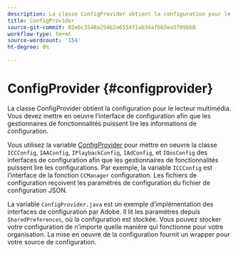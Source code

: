 ```yaml
---
description: La classe ConfigProvider obtient la configuration pour le lecteur multimédia. Vous devez mettre en oeuvre l’interface de configuration afin que les gestionnaires de fonctionnalités puissent lire les informations de configuration.
title: ConfigProvider
source-git-commit: 02ebc3548a254b2a6554f1ab34afbb3ea5f09bb8
workflow-type: tm+mt
source-wordcount: '154'
ht-degree: 0%

---
```


# ConfigProvider {#configprovider}

La classe ConfigProvider obtient la configuration pour le lecteur multimédia. Vous devez mettre en oeuvre l’interface de configuration afin que les gestionnaires de fonctionnalités puissent lire les informations de configuration.

Vous utilisez la variable [ConfigProvider](https://help.adobe.com/en_US/primetime/api/reference_implementation/android/javadoc/com/adobe/primetime/reference/config/ConfigProvider.html) pour mettre en oeuvre la classe `ICCConfig`, `IAAConfig`, `IPlaybackConfig`, `IAdConfig`, et `IQosConfig` des interfaces de configuration afin que les gestionnaires de fonctionnalités puissent lire les configurations. Par exemple, la variable `ICCConfig` est l’interface de la fonction `CCManager` configuration. Les fichiers de configuration reçoivent les paramètres de configuration du fichier de configuration JSON.

La variable `ConfigProvider.java` est un exemple d’implémentation des interfaces de configuration par Adobe. Il lit les paramètres depuis `SharedPreferences`, où la configuration est stockée. Vous pouvez stocker votre configuration de n’importe quelle manière qui fonctionne pour votre organisation. La mise en oeuvre de la configuration fournit un wrapper pour votre source de configuration.
